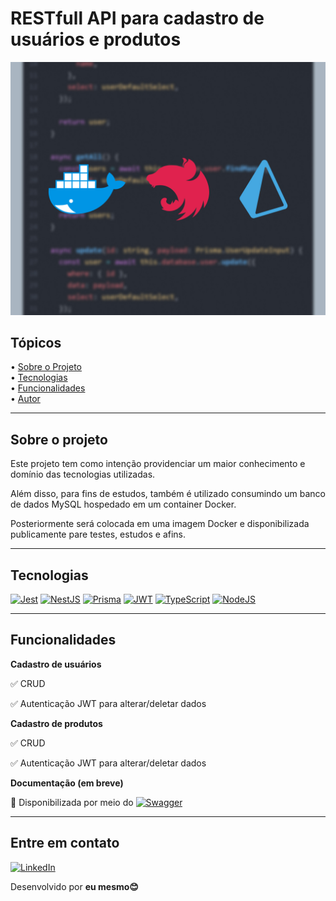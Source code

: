 # RESTfull API para cadastro de usuários e produtos

<div align="center">
  <img src="./github-assets/banner.jpg" alt="Banner-project" />
</div>

## Tópicos

<div>
 • <a href="#sobre">Sobre o Projeto</a> </br>
 • <a href="#tecnologias">Tecnologias</a> </br>
 • <a href="#funcionalidades">Funcionalidades</a> </br>
 • <a href="#autor">Autor</a> </br>
</div>

---

<h2 id="sobre">Sobre o projeto</h2>

Este projeto tem como intenção providenciar um maior conhecimento e domínio das tecnologias utilizadas.

Além disso, para fins de estudos, também é utilizado consumindo um banco de dados MySQL hospedado em um container Docker.

Posteriormente será colocada em uma imagem Docker e disponibilizada publicamente pare testes, estudos e afins.

---


<h2 id="tecnologias">Tecnologias</h2>

[![Jest](https://img.shields.io/badge/Jest-C21325?style=for-the-badge&logo=jest&logoColor=white)](https://jestjs.io/pt-BR/) [![NestJS](https://img.shields.io/badge/nestjs-E0234E?style=for-the-badge&logo=nestjs&logoColor=white)](https://nestjs.com/) [![Prisma](https://img.shields.io/badge/Prisma-3982CE?style=for-the-badge&logo=Prisma&logoColor=white)](https://www.prisma.io/) [![JWT](https://img.shields.io/badge/JWT-000000?style=for-the-badge&logo=JSON%20web%20tokens&logoColor=white)](https://jwt.io/) [![TypeScript](https://img.shields.io/badge/typescript-%23007ACC.svg?style=for-the-badge&logo=typescript&logoColor=white)](https://www.typescriptlang.org/pt/) [![NodeJS](https://img.shields.io/badge/Node.js-339933?style=for-the-badge&logo=nodedotjs&logoColor=white)](https://nodejs.org/en)

---


<h2 id="funcionalidades">Funcionalidades</h2>

**Cadastro de usuários**

:white_check_mark: CRUD

:white_check_mark: Autenticação JWT para alterar/deletar dados

**Cadastro de produtos**

:white_check_mark: CRUD

:white_check_mark: Autenticação JWT para alterar/deletar dados

**Documentação (em breve)**

:black_square_button: Disponibilizada por meio do [![Swagger](https://img.shields.io/badge/Swagger-85EA2D?style=for-the-badge&logo=Swagger&logoColor=white)](https://swagger.io/)


---


<h2 id="author">Entre em contato</h2>

[![LinkedIn](https://img.shields.io/badge/LinkedIn-%230077B5.svg?logo=linkedin&logoColor=white)](https://www.linkedin.com/in/gabrielcoutz/) 

Desenvolvido por **eu mesmo😊**